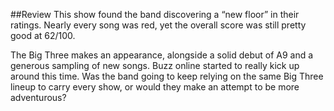 ##Review
This show found the band discovering a “new floor” in their ratings. Nearly every song was red, yet the overall score was still pretty good at 62/100.

The Big Three makes an appearance, alongside a solid debut of A9 and a generous sampling of new songs. Buzz online started to really kick up around this time. Was the band going to keep relying on the same Big Three lineup to carry every show, or would they make an attempt to be more adventurous?


